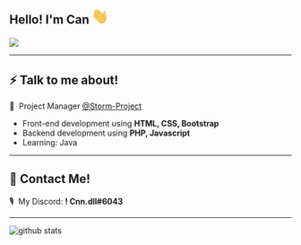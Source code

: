 <h2>Hello! I'm Can <img src="https://raw.githubusercontent.com/ABSphreak/ABSphreak/master/gifs/Hi.gif" width="30px"></h2>

<img align='center' src='https://user-images.githubusercontent.com/5713670/87202985-820dcb80-c2b6-11ea-9f56-7ec461c497c3.gif' width='200"'>

<hr>

## ⚡ Talk to me about!

💼&nbsp;&nbsp;Project Manager [@Storm-Project](https://github.com/Storm-Project)<br>
- Front-end development using **HTML, CSS, Bootstrap**
- Backend development using **PHP, Javascript**
- Learning: Java

<hr>

## 💬 Contact Me!

🎙&nbsp;&nbsp;My Discord: **! Cnn.dll#6043**<br>

<hr>

![github stats](https://github-readme-stats.vercel.app/api?username=Cashew-Devs&show_icons=true)
